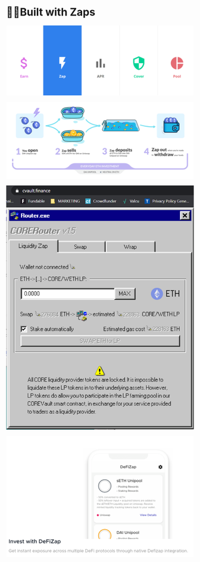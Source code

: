 # 👨‍🌾Built with Zaps

![yearn.finance](../.gitbook/assets/chrome_ecaxfmbueb.png)

![beta.mycrypto.com](../.gitbook/assets/image%20%2814%29.png)

![cvault.finance](../.gitbook/assets/image%20%2828%29.png)

![FrontierWallet.com](../.gitbook/assets/chrome_qbwblrppv3.png)

